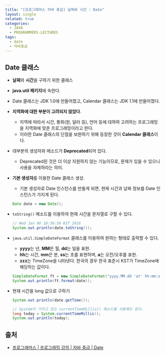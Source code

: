 ```yaml
---
title: "[프로그래머스 자바 중급] 날짜와 시간 : Date"
layout: single
related: true
categories:
  - JAVA
  - PROGRAMMERS-LECTURES
tags:
  - date
  - 자바중급
---
```


## Date 클래스
- **날짜**와 **시간**을 구하기 위한 클래스
- **java.util 패키지**에 속한다.
- Date 클래스는 JDK 1.0에 만들어졌고, Calendar 클래스는 JDK 1.1에 만들어졌다.
- **지역화에 대한 부분이 고려되지 않았다**.
  - 지역에 따라서 시간, 통화(원, 달러 등), 언어 등에 대하여 고려하는 프로그래밍을 지역화에 맞춘 프로그래밍이라고 한다.
  - 이러한 Date 클래스의 단점을 보완하기 위해 등장한 것이 **Calendar 클래스**이다.
- 대부분의 생성자와 메소드가 **Deprecated**되어 있다.
  - Deprecated된 것은 더 이상 지원하지 않는 기능이므로, 문제가 있을 수 있으니 사용을 자제하라는 의미.




- **기본 생성자**를 이용한 Date 클래스 생성.
  - 기본 생성자로 Date 인스턴스를 만들게 되면, 현재 시간과 날짜 정보를 Date 인스턴스가 가지게 된다.
  
  ```java
  Date date = new Date();
  ```
  
  
  
  
- `toString()` 메소드를 이용하여 현재 시간을 문자열로 구할 수 있다.

  ```java
  // Wed Jan 06 18:36:56 KST 2016
  System.out.println(date.toString());
  ```
  
  
  
  
- `java.util.SimpleDateFormat` 클래스를 이용하여 원하는 형태로 출력할 수 있다.
  - **yyyy**는 년, **MM**은 월, **dd**는 일을 표현.
  - **hh**는 시간, **mm**은 분, **ss**는 초를 표현하며, **a**는 오전/오후를 표현.
  - **zzz**는 TimeZone을 나타낸다. 한국의 경우 한국 표준시 KST가 TimeZone에 해당하는 값이다.

  ```java
  SimpleDateFormat ft = new SimpleDateFormat("yyyy.MM.dd 'at' hh:mm:ss a zzz");
  System.out.println(ft.format(date));
  ```
  
  
  
  
- 현재 시간을 long 값으로 구하기

  ```java
  System.out.println(date.getTime());
  
  // System이 가지고 있는 currentTimeMillis() 메소드를 사용해도 된다.
  long today = System.currentTimeMillis();
  System.out.println(today);
  ```
  
## 출처
- [프로그래머스 \| 프로그래밍 강의 \| 자바 중급 \| Date](https://programmers.co.kr/learn/courses/9/lessons/263)
